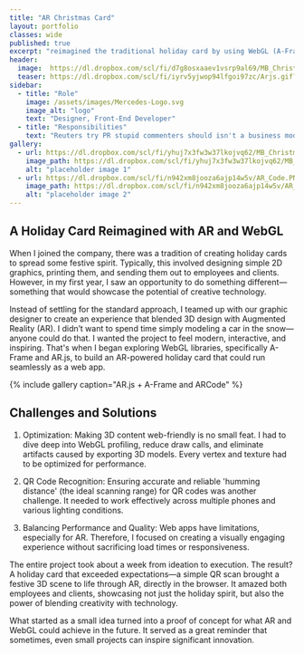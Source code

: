 ```yaml
---
title: "AR Christmas Card"
layout: portfolio
classes: wide
published: true
excerpt: "reimagined the traditional holiday card by using WebGL (A-Frame, AR.js) to create an interactive AR experience accessible via a QR code."
header:
  image:  https://dl.dropbox.com/scl/fi/d7g8osxaaev1vsrp9al69/MB_Christmas_0001_03.png?rlkey=rerp0udsle2tx6ao81e7nfrd6&dl=0
  teaser: https://dl.dropbox.com/scl/fi/iyrv5yjwop94lfgoi97zc/Arjs.gif?rlkey=yn9ys971q4w5xix71x1wavyyo&dl=0
sidebar:
  - title: "Role"
    image: /assets/images/Mercedes-Logo.svg
    image_alt: "logo"
    text: "Designer, Front-End Developer"
  - title: "Responsibilities"
    text: "Reuters try PR stupid commenters should isn't a business model"
gallery:
  - url: https://dl.dropbox.com/scl/fi/yhuj7x3fw3w37lkojvq62/MB_Christmas_0001_01.png?rlkey=4mh1yvwmfan1wjwkmgae5tyun&dl=0
    image_path: https://dl.dropbox.com/scl/fi/yhuj7x3fw3w37lkojvq62/MB_Christmas_0001_01.png?rlkey=4mh1yvwmfan1wjwkmgae5tyun&dl=0
    alt: "placeholder image 1"
  - url: https://dl.dropbox.com/scl/fi/n942xm8jooza6ajp14w5v/AR_Code.PNG?rlkey=glkfjw6el9s0deiszdzpeftyp&dl=0
    image_path: https://dl.dropbox.com/scl/fi/n942xm8jooza6ajp14w5v/AR_Code.PNG?rlkey=glkfjw6el9s0deiszdzpeftyp&dl=0
    alt: "placeholder image 2"
---
```


<h2>A Holiday Card Reimagined with AR and WebGL</h2>

When I joined the company, there was a tradition of creating holiday cards to spread some festive spirit. Typically, this involved designing simple 2D graphics, printing them, and sending them out to employees and clients. However, in my first year, I saw an opportunity to do something different—something that would showcase the potential of creative technology.

Instead of settling for the standard approach, I teamed up with our graphic designer to create an experience that blended 3D design with Augmented Reality (AR). I didn’t want to spend time simply modeling a car in the snow—anyone could do that. I wanted the project to feel modern, interactive, and inspiring. That's when I began exploring WebGL libraries, specifically A-Frame and AR.js, to build an AR-powered holiday card that could run seamlessly as a web app.

{% include gallery caption="AR.js + A-Frame and ARCode" %}

<h2>Challenges and Solutions</h2>

1. Optimization: Making 3D content web-friendly is no small feat. I had to dive deep into WebGL profiling, reduce draw calls, and eliminate artifacts caused by exporting 3D models. Every vertex and texture had to be optimized for performance.

2. QR Code Recognition: Ensuring accurate and reliable 'humming distance' (the ideal scanning range) for QR codes was another challenge. It needed to work effectively across multiple phones and various lighting conditions.

3. Balancing Performance and Quality: Web apps have limitations, especially for AR. Therefore, I focused on creating a visually engaging experience without sacrificing load times or responsiveness.

The entire project took about a week from ideation to execution. The result? A holiday card that exceeded expectations—a simple QR scan brought a festive 3D scene to life through AR, directly in the browser. It amazed both employees and clients, showcasing not just the holiday spirit, but also the power of blending creativity with technology.

What started as a small idea turned into a proof of concept for what AR and WebGL could achieve in the future. It served as a great reminder that sometimes, even small projects can inspire significant innovation.